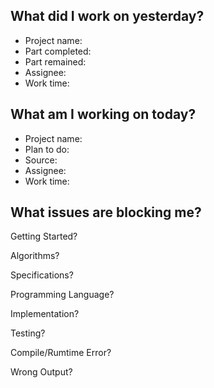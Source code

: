 ## What did I work on yesterday? 
* Project name:
* Part completed:
* Part remained:
* Assignee:
* Work time:

## What am I working on today? 
* Project name:
* Plan to do:
* Source:
* Assignee:
* Work time:

## What issues are blocking me? 
Getting Started?

Algorithms?

Specifications?

Programming Language?

Implementation?

Testing? 

Compile/Rumtime Error?

Wrong Output?

